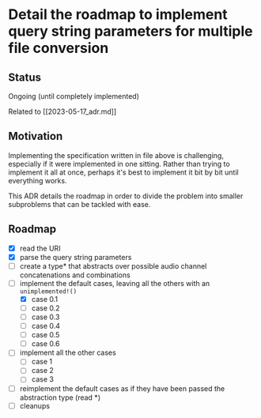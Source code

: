 # Detail the roadmap to implement query string parameters for multiple file conversion

## Status

Ongoing (until completely implemented)

Related to [[2023-05-17_adr.md]]

## Motivation

Implementing the specification written in file above is challenging, especially if it were implemented in one sitting. Rather than trying to implement it all at once, perhaps it's best to implement it bit by bit until everything works.

This ADR details the roadmap in order to divide the problem into smaller subproblems that can be tackled with ease.

## Roadmap

- [x] read the URI
- [x] parse the query string parameters
- [ ] create a type\* that abstracts over possible audio channel concatenations and combinations
- [ ] implement the default cases, leaving all the others with an `unimplemented!()`
    - [x] case 0.1
    - [ ] case 0.2
    - [ ] case 0.3
    - [ ] case 0.4
    - [ ] case 0.5
    - [ ] case 0.6
- [ ] implement all the other cases
    - [ ] case 1
    - [ ] case 2
    - [ ] case 3
- [ ] reimplement the default cases as if they have been passed the abstraction type (read \*)
- [ ] cleanups
